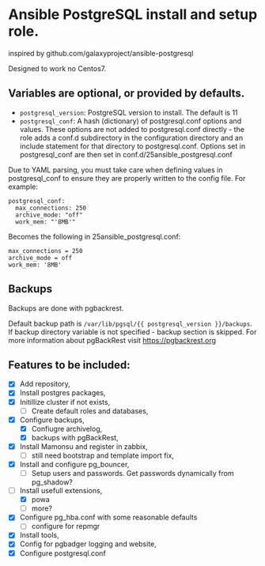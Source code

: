 # Ansible PostgreSQL install and setup role.
inspired by github.com/galaxyproject/ansible-postgresql

Designed to work no Centos7.

## Variables are optional, or provided by defaults.

* `postgresql_version`: PostgreSQL version to install. The default is 11
* `postgresql_conf`: A hash (dictionary) of postgresql.conf options and values. These options are not added to postgresql.conf directly - the role adds a conf.d subdirectory in the configuration directory and an include statement for that directory to postgresql.conf. Options set in postgresql_conf are then set in conf.d/25ansible_postgresql.conf

Due to YAML parsing, you must take care when defining values in postgresql_conf to ensure they are properly written to the config file. For example:
```
postgresql_conf:
  max_connections: 250
  archive_mode: "off"
  work_mem: "'8MB'"
```

Becomes the following in 25ansible_postgresql.conf:
```
max_connections = 250
archive_mode = off
work_mem: '8MB'
```

## Backups
Backups are done with pgbackrest.

Default backup path is `/var/lib/pgsql/{{ postgresql_version }}/backups`.
If backup directory variable is not specified - backup section is skipped.
For more information about pgBackRest visit https://pgbackrest.org

## Features to be included:

- [x] Add repository,
- [x] Install postgres packages,
- [x] Initillize cluster if not exists,
   - [ ] Create default roles and databases,
- [x] Configure backups,
   - [x] Confiugre archivelog,
   - [x] backups with pgBackRest,
- [x] Install Mamonsu and register in zabbix,
   - [ ] still need bootstrap and template import fix,
- [x] Install and configure pg_bouncer, 
   - [ ] Setup users and passwords. Get passwords dynamically from pg_shadow?
- [ ] Install usefull extensions,
   - [x] powa
   - [ ] more?
- [x] Configure pg_hba.conf with some reasonable defaults
   - [ ] configure for repmgr
- [x] Install tools,
- [x] Config for pgbadger logging and website,
- [x] Configure postgresql.conf
